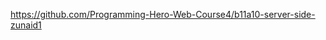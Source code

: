 https://github.com/Programming-Hero-Web-Course4/b11a10-server-side-zunaid1



<!-- some changes  -->
